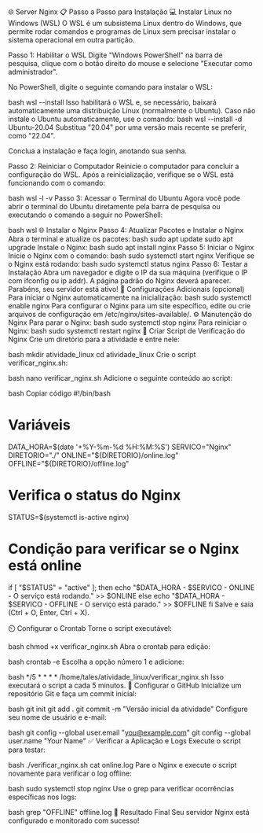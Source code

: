 🌐 Server Nginx
📋 Passo a Passo para Instalação
💻 Instalar Linux no Windows (WSL)
O WSL é um subsistema Linux dentro do Windows, que permite rodar comandos e programas de Linux sem precisar instalar o sistema operacional em outra partição.

Passo 1: Habilitar o WSL
Digite "Windows PowerShell" na barra de pesquisa, clique com o botão direito do mouse e selecione "Executar como administrador".

No PowerShell, digite o seguinte comando para instalar o WSL:

bash
wsl --install
Isso habilitará o WSL e, se necessário, baixará automaticamente uma distribuição Linux (normalmente o Ubuntu).
Caso não instale o Ubuntu automaticamente, use o comando:
bash
wsl --install -d Ubuntu-20.04
Substitua "20.04" por uma versão mais recente se preferir, como "22.04".

Conclua a instalação e faça login, anotando sua senha.

Passo 2: Reiniciar o Computador
Reinicie o computador para concluir a configuração do WSL. Após a reinicialização, verifique se o WSL está funcionando com o comando:

bash
wsl -l -v
Passo 3: Acessar o Terminal do Ubuntu
Agora você pode abrir o terminal do Ubuntu diretamente pela barra de pesquisa ou executando o comando a seguir no PowerShell:

bash
wsl
🌐 Instalar o Nginx
Passo 4: Atualizar Pacotes e Instalar o Nginx
Abra o terminal e atualize os pacotes:
bash
sudo apt update
sudo apt upgrade
Instale o Nginx:
bash
sudo apt install nginx
Passo 5: Iniciar o Nginx
Inicie o Nginx com o comando:
bash
sudo systemctl start nginx
Verifique se o Nginx está rodando:
bash
sudo systemctl status nginx
Passo 6: Testar a Instalação
Abra um navegador e digite o IP da sua máquina (verifique o IP com ifconfig ou ip addr).
A página padrão do Nginx deverá aparecer. Parabéns, seu servidor está ativo!
🔧 Configurações Adicionais (opcional)
Para iniciar o Nginx automaticamente na inicialização:
bash
sudo systemctl enable nginx
Para configurar o Nginx para um site específico, edite ou crie arquivos de configuração em /etc/nginx/sites-available/.
⚙️ Manutenção do Nginx
Para parar o Nginx:
bash
sudo systemctl stop nginx
Para reiniciar o Nginx:
bash
sudo systemctl restart nginx
📝 Criar Script de Verificação do Nginx
Crie um diretório para a atividade e entre nele:

bash
mkdir atividade_linux
cd atividade_linux
Crie o script verificar_nginx.sh:

bash
nano verificar_nginx.sh
Adicione o seguinte conteúdo ao script:

bash
Copiar código
#!/bin/bash
# Variáveis
DATA_HORA=$(date '+%Y-%m-%d %H:%M:%S')
SERVICO="Nginx"
DIRETORIO="./"
ONLINE="${DIRETORIO}/online.log"
OFFLINE="${DIRETORIO}/offline.log"

# Verifica o status do Nginx
STATUS=$(systemctl is-active nginx)

# Condição para verificar se o Nginx está online
if [ "$STATUS" = "active" ]; then
    echo "$DATA_HORA - $SERVICO - ONLINE - O serviço está rodando." >> $ONLINE
else
    echo "$DATA_HORA - $SERVICO - OFFLINE - O serviço está parado." >> $OFFLINE
fi
Salve e saia (Ctrl + O, Enter, Ctrl + X).

⏲️ Configurar o Crontab
Torne o script executável:

bash
chmod +x verificar_nginx.sh
Abra o crontab para edição:

bash
crontab -e
Escolha a opção número 1 e adicione:

bash
*/5 * * * * /home/tales/atividade_linux/verificar_nginx.sh
Isso executará o script a cada 5 minutos.
🔗 Configurar o GitHub
Inicialize um repositório Git e faça um commit inicial:

bash
git init
git add .
git commit -m "Versão inicial da atividade"
Configure seu nome de usuário e e-mail:

bash
git config --global user.email "you@example.com"
git config --global user.name "Your Name"
✅ Verificar a Aplicação e Logs
Execute o script para testar:

bash
./verificar_nginx.sh
cat online.log
Pare o Nginx e execute o script novamente para verificar o log offline:

bash
sudo systemctl stop nginx
Use o grep para verificar ocorrências específicas nos logs:

bash
grep "OFFLINE" offline.log
🎉 Resultado Final
Seu servidor Nginx está configurado e monitorado com sucesso!

